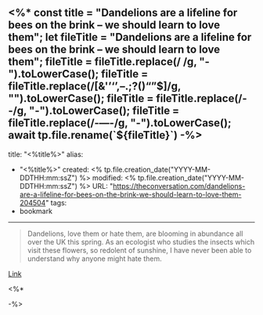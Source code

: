<%*
const title = "Dandelions are a lifeline for bees on the brink – we should learn to love them";
let fileTitle = "Dandelions are a lifeline for bees on the brink – we should learn to love them";
fileTitle = fileTitle.replace(/ /g, "-").toLowerCase();
fileTitle = fileTitle.replace(/[&'’‘’,–.;?()“”$]/g, "").toLowerCase();
fileTitle = fileTitle.replace(/--/g, "-").toLowerCase();
fileTitle = fileTitle.replace(/-—-/g, "-").toLowerCase();
await tp.file.rename(`${fileTitle}`)
-%>
---
title: "<%title%>"
alias:
- "<%title%>"
created: <% tp.file.creation_date("YYYY-MM-DDTHH:mm:ssZ") %>
modified: <% tp.file.creation_date("YYYY-MM-DDTHH:mm:ssZ") %>
URL:  "https://theconversation.com/dandelions-are-a-lifeline-for-bees-on-the-brink-we-should-learn-to-love-them-204504"
tags:
- bookmark
---

> Dandelions, love them or hate them, are blooming in abundance all over the UK this spring. As an ecologist who studies the insects which visit these flowers, so redolent of sunshine, I have never been able to understand why anyone might hate them.

[Link](https://theconversation.com/dandelions-are-a-lifeline-for-bees-on-the-brink-we-should-learn-to-love-them-204504)

<%*

-%>